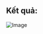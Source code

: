 ## Kết quả:
![Image](https://github.com/user-attachments/assets/b05dbb67-39a7-4907-b062-77909a98bedc)